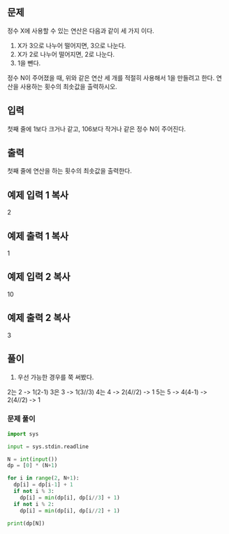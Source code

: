 
## 문제

정수 X에 사용할 수 있는 연산은 다음과 같이 세 가지 이다.

1.  X가 3으로 나누어 떨어지면, 3으로 나눈다.
2.  X가 2로 나누어 떨어지면, 2로 나눈다.
3.  1을 뺀다.

정수 N이 주어졌을 때, 위와 같은 연산 세 개를 적절히 사용해서 1을 만들려고 한다. 연산을 사용하는 횟수의 최솟값을 출력하시오.

## 입력

첫째 줄에 1보다 크거나 같고, 106보다 작거나 같은 정수 N이 주어진다.

## 출력

첫째 줄에 연산을 하는 횟수의 최솟값을 출력한다.

## 예제 입력 1  복사

2

## 예제 출력 1  복사

1

## 예제 입력 2  복사

10

## 예제 출력 2  복사

3

## 풀이

1. 우선 가능한 경우를 쭉 써봤다.

2는 2 -> 1(2-1)
3은 3 -> 1(3//3)
4는 4 -> 2(4//2) -> 1
5는 5 -> 4(4-1) -> 2(4//2) -> 1

### 문제 풀이

```python
import sys

input = sys.stdin.readline

N = int(input())
dp = [0] * (N+1)

for i in range(2, N+1):
  dp[i] = dp[i-1] + 1
  if not i % 3:
    dp[i] = min(dp[i], dp[i//3] + 1)
  if not i % 2:
    dp[i] = min(dp[i], dp[i//2] + 1)

print(dp[N])
```
<!--stackedit_data:
eyJoaXN0b3J5IjpbMTU2NzE4NDA2MSwtMTI4NjgxNzc2OF19
-->